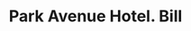 ---
doi: 10.7916/D80K3MPF
date_other: '1910'
date_other_textual: 1910-1919
form: printed ephemera
genre:
- Invoices
name:
- Park Avenue Hotel
object_in_context_url: https://biggert.cul.columbia.edu/items/view/ave_biggert_01090
subject_hierarchical_geographic:
- New York, New York, United States
subject_name:
- Park Avenue Hotel
title: Park Avenue Hotel. Bill
sort_title: Park Avenue Hotel. Bill
call_number: ave_biggert_01090
coordinates:
- 40.71277777777778,-74.00583333333333
pid: ave_biggert_01090
identifiers: ave_biggert_01090
canvas_id: ldpd:396355
permalink: "/items/ave_biggert_01090/"
layout: iiif-image-page
---
